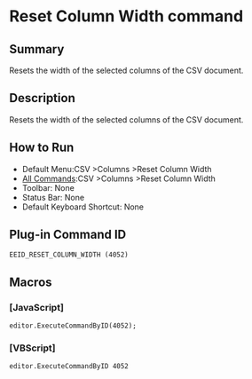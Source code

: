 # Reset Column Width command

## Summary

Resets the width of the selected columns of the CSV document.

## Description

Resets the width of the selected columns of the CSV document.

## How to Run

- Default Menu:CSV \>Columns \>Reset Column Width
- [All Commands](../tools/all_commands):CSV \>Columns \>Reset Column Width
- Toolbar: None
- Status Bar: None
- Default Keyboard Shortcut: None

## Plug-in Command ID

```
EEID_RESET_COLUMN_WIDTH (4052)```

## Macros

### \[JavaScript\]

```
editor.ExecuteCommandByID(4052);
```

### \[VBScript\]

```
editor.ExecuteCommandByID 4052
```
